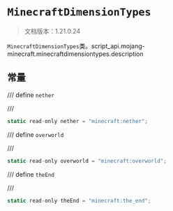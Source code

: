 # `MinecraftDimensionTypes`

> 文档版本：1.21.0.24

`MinecraftDimensionTypes`类。script_api.mojang-minecraft.minecraftdimensiontypes.description

## 常量

/// define
`nether`


///

```js
static read-only nether = "minecraft:nether";
```


/// define
`overworld`


///

```js
static read-only overworld = "minecraft:overworld";
```


/// define
`theEnd`


///

```js
static read-only theEnd = "minecraft:the_end";
```

